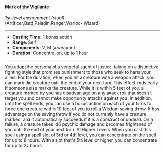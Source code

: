 #### Mark of the Vigilante
*1st-level enchantment* *(ritual)* (Artificer,Bard,Paladin,Ranger,Warlock,Wizard)
___
- **Casting Time:** 1 bonus action
- **Range:** Self
- **Components:** V, M (a weapon)
- **Duration:** Concentration, up to 1 hour
---
You adopt the persona of a vengeful agent of justice,
taking on a distinctive fighting style
that promises punishment to
those who seek to harm your
allies. For the duration, when
you hit a creature with a
weapon attack, you can mark
the creature until the end of
your next turn. This effect
ends early if someone else
marks the creature. While it is
within 5 feet of you, a creature
marked by you has
disadvantage on any attack roll
that doesn't target you and cannot
make opportunity attacks against
you.
In addition, until the spell
ends, you can use a bonus
action on each of your
turns to force one
creature within 10 feet
of you to roll a Wisdom
saving throw. It has
advantage on the
saving throw if you
do not currently
have a creature marked,
and it automatically succeeds if it is a construct or
undead. On a failure, a creature takes 1d6 psychic
damage and becomes frightened of you until the
end of your next turn.
At Higher Levels.  When you cast this spell using
a spell slot of 3rd or 4th level, you can concentrate
on the spell for up to 8 hours. With a slot that's 5th
level or higher, you can concentrate for up to 24
hours. 
